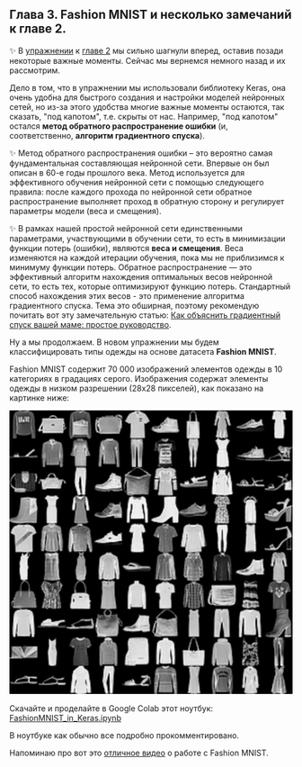 ## Глава 3. Fashion MNIST и несколько замечаний к главе 2.

✨ В [упражнении](./notebooks/MNIST_in_Keras.ipynb) к [главе 2](CHAPTER2.md) мы сильно шагнули вперед, оставив позади некоторые важные моменты. Сейчас мы вернемся немного назад и их рассмотрим.

Дело в том, что в упражнении мы использовали библиотеку Keras, она очень удобна для быстрого создания и настройки моделей нейронных сетей, но из-за этого удобства многие важные моменты остаются, так сказать, "под капотом", т.е. скрыты от нас. Например, "под капотом" остался **метод обратного распространение ошибки** (и, соответственно, **алгоритм градиентного спуска**).
 
✨ Метод обратного распространения ошибки – это вероятно самая фундаментальная составляющая нейронной сети. Впервые он был описан в 60-е годы прошлого века. Метод используется для эффективного обучения нейронной сети с помощью следующего правила: после каждого прохода по нейронной сети обратное распространение выполняет проход в обратную сторону и регулирует параметры модели (веса и смещения).

✨ В рамках нашей простой нейронной сети единственными параметрами, участвующими в обучении сети, то есть в минимизации функции потерь (ошибки), являются **веса и смещения**. Веса изменяются на каждой итерации обучения, пока мы не приблизимся к минимуму функции потерь. Обратное распространение — это эффективный алгоритм нахождения оптимальных весов нейронной сети, то есть тех, которые оптимизируют функцию потерь. Стандартный способ нахождения этих весов - это применение алгоритма градиентного спуска. Тема это обширная, поэтому рекомендую почитать вот эту замечательную статью: [Как объяснить градиентный спуск вашей маме: простое руководство](https://habr.com/ru/companies/raft/articles/783918/).

Ну а мы продолжаем.
В новом упражнении мы будем классифицировать типы одежды на основе датасета **Fashion MNIST**.

Fashion MNIST содержит 70 000 изображений элементов одежды в 10 категориях в градациях серого. Изображения содержат элементы одежды в низком разрешении (28х28 пикселей), как показано на картинке ниже:


![](./media/Fashion-MNIST.png)

Скачайте и проделайте в Google Colab этот ноутбук: [FashionMNIST_in_Keras.ipynb](./notebooks/FashionMNIST_in_Keras.ipynb)

В ноутбуке как обычно все подробно прокомментировано. 

Напоминаю про вот это [отличное видео](https://www.youtube.com/watch?v=8mkh4uGxNfo) о работе с Fashion MNIST.